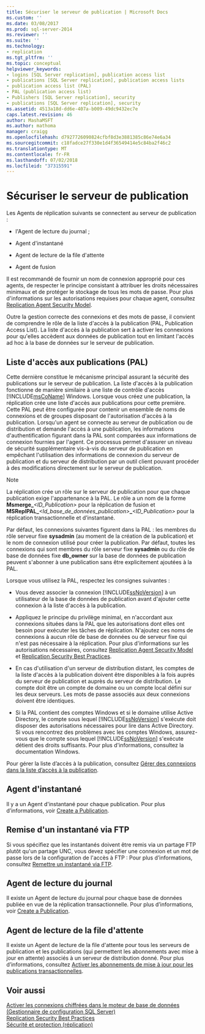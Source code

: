 ```yaml
---
title: Sécuriser le serveur de publication | Microsoft Docs
ms.custom: ''
ms.date: 03/08/2017
ms.prod: sql-server-2014
ms.reviewer: ''
ms.suite: ''
ms.technology:
- replication
ms.tgt_pltfrm: ''
ms.topic: conceptual
helpviewer_keywords:
- logins [SQL Server replication], publication access list
- publications [SQL Server replication], publication access lists
- publication access list (PAL)
- PAL (publication access list)
- Publishers [SQL Server replication], security
- publications [SQL Server replication], security
ms.assetid: 4513a18d-dd6e-407a-b009-49dc9432ec7e
caps.latest.revision: 46
author: MashaMSFT
ms.author: mathoma
manager: craigg
ms.openlocfilehash: d7927726090824cfbf8d3e3881385c86e74e6a34
ms.sourcegitcommit: c18fadce27f330e1d4f36549414e5c84ba2f46c2
ms.translationtype: MT
ms.contentlocale: fr-FR
ms.lasthandoff: 07/02/2018
ms.locfileid: "37315591"
---
```

# <a name="secure-the-publisher"></a>Sécuriser le serveur de publication
  Les Agents de réplication suivants se connectent au serveur de publication :  
  
-   l'Agent de lecture du journal ;  
  
-   Agent d'instantané  
  
-   Agent de lecture de la file d'attente  
  
-   Agent de fusion  
  
 Il est recommandé de fournir un nom de connexion approprié pour ces agents, de respecter le principe consistant à attribuer les droits nécessaires minimaux et de protéger le stockage de tous les mots de passe. Pour plus d'informations sur les autorisations requises pour chaque agent, consultez [Replication Agent Security Model](replication-agent-security-model.md).  
  
 Outre la gestion correcte des connexions et des mots de passe, il convient de comprendre le rôle de la liste d'accès à la publication (PAL, Publication Access List). La liste d'accès à la publication sert à activer les connexions pour qu'elles accèdent aux données de publication tout en limitant l'accès ad hoc à la base de données sur le serveur de publication.  
  
## <a name="publication-access-list"></a>Liste d'accès aux publications (PAL)  
 Cette dernière constitue le mécanisme principal assurant la sécurité des publications sur le serveur de publication. La liste d'accès à la publication fonctionne de manière similaire à une liste de contrôle d'accès [!INCLUDE[msCoName](../../../includes/msconame-md.md)] Windows. Lorsque vous créez une publication, la réplication crée une liste d'accès aux publications pour cette première. Cette PAL peut être configurée pour contenir un ensemble de noms de connexions et de groupes disposant de l'autorisation d'accès à la publication. Lorsqu'un agent se connecte au serveur de publication ou de distribution et demande l'accès à une publication, les informations d'authentification figurant dans la PAL sont comparées aux informations de connexion fournies par l'agent. Ce processus permet d'assurer un niveau de sécurité supplémentaire vis-à-vis du serveur de publication en empêchant l'utilisation des informations de connexion du serveur de publication et du serveur de distribution par un outil client pouvant procéder à des modifications directement sur le serveur de publication.  
  
> [!NOTE]  
>  La réplication crée un rôle sur le serveur de publication pour que chaque publication exige l'appartenance à la PAL. Le rôle a un nom de la forme **Msmerge_***\<ID_Publication>* pour la réplication de fusion et **MSReplPAL_***\<Id_base_de_données_publication>***_***\<ID_Publication>* pour la réplication transactionnelle et d’instantané.  
  
 Par défaut, les connexions suivantes figurent dans la PAL : les membres du rôle serveur fixe **sysadmin** (au moment de la création de la publication) et le nom de connexion utilisé pour créer la publication. Par défaut, toutes les connexions qui sont membres du rôle serveur fixe **sysadmin** ou du rôle de base de données fixe **db_owner** sur la base de données de publication peuvent s'abonner à une publication sans être explicitement ajoutées à la PAL.  
  
 Lorsque vous utilisez la PAL, respectez les consignes suivantes :  
  
-   Vous devez associer la connexion [!INCLUDE[ssNoVersion](../../../includes/ssnoversion-md.md)] à un utilisateur de la base de données de publication avant d'ajouter cette connexion à la liste d'accès à la publication.  
  
-   Appliquez le principe du privilège minimal, en n'accordant aux connexions situées dans la PAL que les autorisations dont elles ont besoin pour exécuter les tâches de réplication. N'ajoutez ces noms de connexions à aucun rôle de base de données ou de serveur fixe qui n'est pas nécessaire à la réplication. Pour plus d'informations sur les autorisations nécessaires, consultez [Replication Agent Security Model](replication-agent-security-model.md) et [Replication Security Best Practices](replication-security-best-practices.md).  
  
-   En cas d'utilisation d'un serveur de distribution distant, les comptes de la liste d'accès à la publication doivent être disponibles à la fois auprès du serveur de publication et auprès du serveur de distribution. Le compte doit être un compte de domaine ou un compte local défini sur les deux serveurs. Les mots de passe associés aux deux connexions doivent être identiques.  
  
-   Si la PAL contient des comptes Windows et si le domaine utilise Active Directory, le compte sous lequel [!INCLUDE[ssNoVersion](../../../includes/ssnoversion-md.md)] s'exécute doit disposer des autorisations nécessaires pour lire dans Active Directory. Si vous rencontrez des problèmes avec les comptes Windows, assurez-vous que le compte sous lequel [!INCLUDE[ssNoVersion](../../../includes/ssnoversion-md.md)] s'exécute détient des droits suffisants. Pour plus d'informations, consultez la documentation Windows.  
  
 Pour gérer la liste d’accès à la publication, consultez [Gérer des connexions dans la liste d’accès à la publication](manage-logins-in-the-publication-access-list.md).  
  
## <a name="snapshot-agent"></a>Agent d'instantané  
 Il y a un Agent d'instantané pour chaque publication. Pour plus d’informations, voir [Create a Publication](../publish/create-a-publication.md).  
  
## <a name="ftp-snapshot-delivery"></a>Remise d'un instantané via FTP  
 Si vous spécifiez que les instantanés doivent être remis via un partage FTP plutôt qu'un partage UNC, vous devez spécifier une connexion et un mot de passe lors de la configuration de l'accès à FTP : Pour plus d’informations, consultez [Remettre un instantané via FTP](../publish/deliver-a-snapshot-through-ftp.md).  
  
## <a name="log-reader-agent"></a>Agent de lecture du journal  
 Il existe un Agent de lecture du journal pour chaque base de données publiée en vue de la réplication transactionnelle. Pour plus d’informations, voir [Create a Publication](../publish/create-a-publication.md).  
  
## <a name="queue-reader-agent"></a>Agent de lecture de la file d'attente  
 Il existe un Agent de lecture de la file d'attente pour tous les serveurs de publication et les publications (qui permettent les abonnements avec mise à jour en attente) associés à un serveur de distribution donné. Pour plus d’informations, consultez [Activer les abonnements de mise à jour pour les publications transactionnelles](../publish/enable-updating-subscriptions-for-transactional-publications.md).  
  
## <a name="see-also"></a>Voir aussi  
 [Activer les connexions chiffrées dans le moteur de base de données &#40;Gestionnaire de configuration SQL Server&#41;](../../../database-engine/configure-windows/enable-encrypted-connections-to-the-database-engine.md)   
 [Replication Security Best Practices](replication-security-best-practices.md)   
 [Sécurité et protection &#40;réplication&#41;](security-and-protection-replication.md)  
  
  
